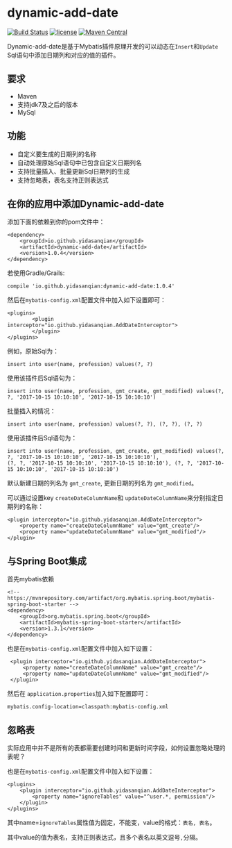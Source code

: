 # dynamic-add-date
[![Build Status](https://travis-ci.org/yidasanqian/dynamic-add-date.svg?branch=master)](https://travis-ci.org/yidasanqian/dynamic-add-date) 
[![license](https://img.shields.io/github/license/mashape/apistatus.svg)](https://github.com/yidasanqian/dynamic-add-date/blob/master/LICENSE)
[![Maven Central](https://img.shields.io/badge/maven--central-1.0.4-blue.svg)](http://search.maven.org/#artifactdetails%7Cio.github.yidasanqian%7Cdynamic-add-date%7C1.0.4%7Cjar)

Dynamic-add-date是基于Mybatis插件原理开发的可以动态在`Insert`和`Update` Sql语句中添加日期列和对应的值的插件。 

## 要求
- Maven
- 支持jdk7及之后的版本
- MySql

## 功能
- 自定义要生成的日期列的名称
- 自动处理原始Sql语句中已包含自定义日期列名
- 支持批量插入、批量更新Sql日期列的生成
- 支持忽略表，表名支持正则表达式

## 在你的应用中添加Dynamic-add-date
添加下面的依赖到你的pom文件中：
```
<dependency>
    <groupId>io.github.yidasanqian</groupId>
    <artifactId>dynamic-add-date</artifactId>
    <version>1.0.4</version>
</dependency>
```

若使用Gradle/Grails:
```
compile 'io.github.yidasanqian:dynamic-add-date:1.0.4'
```


然后在`mybatis-config.xml`配置文件中加入如下设置即可：
```
<plugins>
        <plugin interceptor="io.github.yidasanqian.AddDateInterceptor">
        </plugin>
</plugins>
```

例如，原始Sql为：
 ```
 insert into user(name, profession) values(?, ?)
 ```

使用该插件后Sql语句为：
 ```
 insert into user(name, profession, gmt_create, gmt_modified) values(?, ?, '2017-10-15 10:10:10', '2017-10-15 10:10:10')
 ```
 
 批量插入的情况：
 ```
 insert into user(name, profession) values(?, ?), (?, ?), (?, ?)
 ```
 
 使用该插件后Sql语句为：
 ```
 insert into user(name, profession, gmt_create, gmt_modified) values(?, ?, '2017-10-15 10:10:10', '2017-10-15 10:10:10'),
 (?, ?, '2017-10-15 10:10:10', '2017-10-15 10:10:10'), (?, ?, '2017-10-15 10:10:10', '2017-10-15 10:10:10')
 ```
 
 默认新建日期的列名为 `gmt_create`, 更新日期的列名为 `gmt_modified`。
 
 可以通过设置key `createDateColumnName`和 `updateDateColumnName`来分别指定日期列的名称：
 ```
 <plugin interceptor="io.github.yidasanqian.AddDateInterceptor">
     <property name="createDateColumnName" value="gmt_create"/>
     <property name="updateDateColumnName" value="gmt_modified"/>
 </plugin>
 ```
 
## 与Spring Boot集成
首先mybatis依赖
```
<!-- https://mvnrepository.com/artifact/org.mybatis.spring.boot/mybatis-spring-boot-starter -->
<dependency>
    <groupId>org.mybatis.spring.boot</groupId>
    <artifactId>mybatis-spring-boot-starter</artifactId>
    <version>1.3.1</version>
</dependency>
```
也是在`mybatis-config.xml`配置文件中加入如下设置：
```
 <plugin interceptor="io.github.yidasanqian.AddDateInterceptor">
     <property name="createDateColumnName" value="gmt_create"/>
     <property name="updateDateColumnName" value="gmt_modified"/>
 </plugin>
```
然后在 `application.properties`加入如下配置即可：
```
mybatis.config-location=classpath:mybatis-config.xml
```

## 忽略表
实际应用中并不是所有的表都需要创建时间和更新时间字段，如何设置忽略处理的表呢？

也是在`mybatis-config.xml`配置文件中加入如下设置：
```
<plugins>
    <plugin interceptor="io.github.yidasanqian.AddDateInterceptor">
        <property name="ignoreTables" value="^user.*, permission"/>
    </plugin>
</plugins>
```    
其中name=`ignoreTables`属性值为固定，不能变，value的格式：`表名, 表名`。

其中value的值为表名，支持正则表达式，且多个表名以英文逗号`,`分隔。